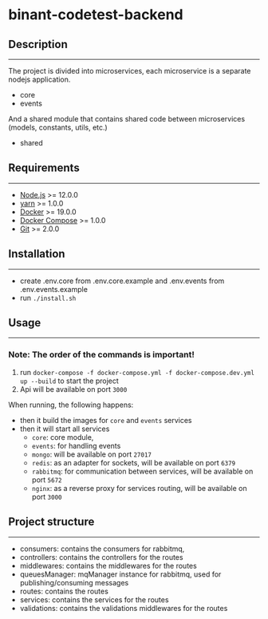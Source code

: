 # binant-codetest-backend

## Description

---

The project is divided into microservices, each microservice is a separate nodejs application.
- core
- events

And a shared module that contains shared code between microservices (models, constants, utils, etc.)
- shared

## Requirements

---

- [Node.js](https://nodejs.org/en/) >= 12.0.0
- [yarn](https://yarnpkg.com/) >= 1.0.0
- [Docker](https://www.docker.com/) >= 19.0.0
- [Docker Compose](https://docs.docker.com/compose/) >= 1.0.0
- [Git](https://git-scm.com/) >= 2.0.0

## Installation

---
- create .env.core from .env.core.example and .env.events from .env.events.example
- run `./install.sh`


## Usage

---
### Note: The order of the commands is important!

1. run `docker-compose -f docker-compose.yml -f docker-compose.dev.yml up --build` to start the project
2. Api will be available on port `3000`

When running, the following happens:
- then it build the images for `core` and `events` services
- then it will start all services
  - `core`: core module,
  - `events`: for handling events
  - `mongo`: will be available on port `27017`
  - `redis`: as an adapter for sockets, will be available on port `6379`
  - `rabbitmq`: for communication between services, will be available on port `5672`
  - `nginx`: as a reverse proxy for services routing, will be available on port `3000`

## Project structure

---

- consumers: contains the consumers for rabbitmq,
- controllers: contains the controllers for the routes
- middlewares: contains the middlewares for the routes
- queuesManager: mqManager instance for rabbitmq, used for publishing/consuming messages
- routes: contains the routes
- services: contains the services for the routes
- validations: contains the validations middlewares for the routes

